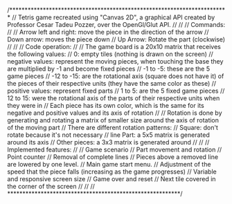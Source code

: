 /************************************************************************
// Tetris game recreated using "Canvas 2D", a graphical API created by Professor Cesar Tadeu Pozzer, over the OpenGl/Glut API.
//
//
// Commands:
//
// Arrow left and right: move the piece in the direction of the arrow
// Down arrow: moves the piece down
// Up Arrow: Rotate the part (clockwise)
//
//
// Code operation:
//
// The game board is a 20x10 matrix that receives the following values:
// 0: empty tiles (nothing is drawn on the screen)
// negative values: represent the moving pieces, when touching the base they are multiplied by -1 and become fixed pieces
// -1 to -5: these are the 5 game pieces
// -12 to -15: are the rotational axis (square does not have it) of the pieces of their respective units (they have the same color as these)
// positive values: represent fixed parts
// 1 to 5: are the 5 fixed game pieces
// 12 to 15: were the rotational axis of the parts of their respective units when they were in
// Each piece has its own color, which is the same for its negative and positive values and its axis of rotation
//
// Rotation is done by generating and rotating a matrix of smaller size around the axis of rotation of the moving part
// There are different rotation patterns:
// Square: don't rotate because it's not necessary
// line Part: a 5x5 matrix is generated around its axis
// Other pieces: a 3x3 matrix is generated around
//
//
// Implemented features:
//
// Game scenario
// Part movement and rotation
// Point counter
// Removal of complete lines
// Pieces above a removed line are lowered by one level.
// Main game start menu.
// Adjustment of the speed that the piece falls (increasing as the game progresses)
// Variable and responsive screen size
// Game over and reset
// Next tile covered in the corner of the screen
//
//
// *********************************************************/